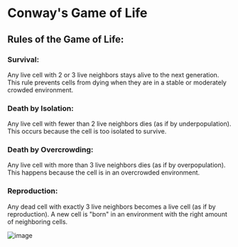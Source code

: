 # Conway's Game of Life

## Rules of the Game of Life:

### Survival:
Any live cell with 2 or 3 live neighbors stays alive to the next generation.
This rule prevents cells from dying when they are in a stable or moderately crowded environment.

### Death by Isolation:
Any live cell with fewer than 2 live neighbors dies (as if by underpopulation).
This occurs because the cell is too isolated to survive.

### Death by Overcrowding:
Any live cell with more than 3 live neighbors dies (as if by overpopulation).
This happens because the cell is in an overcrowded environment.

### Reproduction:
Any dead cell with exactly 3 live neighbors becomes a live cell (as if by reproduction).
A new cell is "born" in an environment with the right amount of neighboring cells.

![image](https://github.com/user-attachments/assets/4d2ec140-5f31-4690-95b1-a0414cc86aa9)

